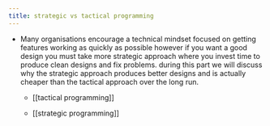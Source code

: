 ```yaml
---
title: strategic vs tactical programming
---
```


- Many organisations encourage a technical mindset focused on getting features working as quickly as possible however if you want a good design you must take more strategic approach where you invest time to produce clean designs and fix problems. during this part we will discuss why the strategic approach produces better designs and is actually cheaper than the tactical approach over the long run.
	 - [[tactical programming]]

	 - [[strategic programming]]
